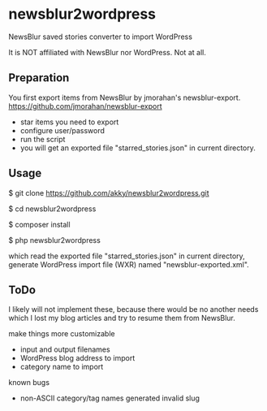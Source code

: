 # newsblur2wordpress

NewsBlur saved stories converter to import WordPress

It is NOT affiliated with NewsBlur nor WordPress. Not at all.

## Preparation

You first export items from NewsBlur by jmorahan's newsblur-export.
https://github.com/jmorahan/newsblur-export

  * star items you need to export
  * configure user/password
  * run the script
  * you will get an exported file "starred_stories.json" in current directory.

## Usage

$ git clone https://github.com/akky/newsblur2wordpress.git

$ cd newsblur2wordpress

$ composer install

$ php newsblur2wordpress

which read the exported file "starred_stories.json" in current directory, generate WordPress import file (WXR) named "newsblur-exported.xml".

## ToDo

I likely will not implement these, because there would be no another needs which I lost my blog articles and try to resume them from NewsBlur.

make things more customizable

  * input and output filenames
  * WordPress blog address to import
  * category name to import

known bugs

  * non-ASCII category/tag names generated invalid slug
